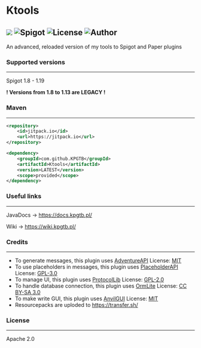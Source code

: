 # Ktools

[![](https://jitpack.io/v/KPGTB/Ktools.svg)](https://jitpack.io/#KPGTB/Ktools)
![Spigot](https://img.shields.io/badge/Spigot-1.8--1.19-yellow)
![License](https://img.shields.io/badge/License-Apache%202.0-orange)
![Author](https://img.shields.io/badge/Author-KPG--TB-green)
------------------------------------------------------------

An advanced, reloaded version of my tools to Spigot and Paper plugins

### Supported versions

---

Spigot 1.8 - 1.19

**! Versions from 1.8 to 1.13 are LEGACY !**

### Maven

---

```xml
<repository>
    <id>jitpack.io</id>
    <url>https://jitpack.io</url>
</repository>
```
```xml
<dependency>
    <groupId>com.github.KPGTB</groupId>
    <artifactId>Ktools</artifactId>
    <version>LATEST</version>
    <scope>provided</scope>
</dependency>
```

### Useful links

---

JavaDocs -> https://docs.kpgtb.pl/

Wiki -> https://wiki.kpgtb.pl/

### Credits

---

- To generate messages, this plugin uses [AdventureAPI](https://docs.advntr.dev/getting-started.html) License: [MIT](https://github.com/KyoriPowered/adventure/blob/main/4/license.txt)
- To use placeholders in messages, this plugin uses [PlaceholderAPI](https://www.spigotmc.org/resources/placeholderapi.6245/) License: [GPL-3.0](https://github.com/PlaceholderAPI/PlaceholderAPI/blob/master/LICENSE)
- To manage UI, this plugin uses [ProtocolLib](https://www.spigotmc.org/resources/protocollib.1997/) License: [GPL-2.0](https://github.com/dmulloy2/ProtocolLib/blob/master/License.txt)
- To handle database connection, this plugin uses [OrmLite](https://ormlite.com/) License: [CC BY-SA 3.0](https://creativecommons.org/licenses/by-sa/3.0/)
- To make write GUI, this plugin uses [AnvilGUI](https://github.com/WesJD/AnvilGUI) License: [MIT](https://github.com/WesJD/AnvilGUI/blob/master/LICENSE)
- Resourcepacks are uploded to https://transfer.sh/

### License

---

Apache 2.0
